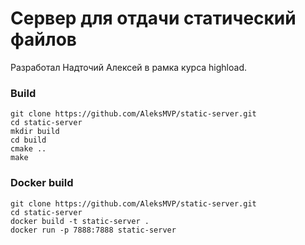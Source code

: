 # Сервер для отдачи статический файлов

Разработал Надточий Алексей в рамка курса highload.
 
### Build
```
git clone https://github.com/AleksMVP/static-server.git
cd static-server
mkdir build
cd build
cmake ..
make
```

### Docker build
```
git clone https://github.com/AleksMVP/static-server.git
cd static-server
docker build -t static-server .
docker run -p 7888:7888 static-server
```
